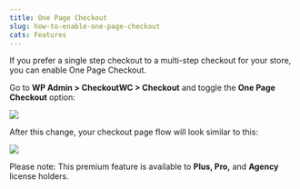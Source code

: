 ```yaml
---
title: One Page Checkout
slug: how-to-enable-one-page-checkout
cats: Features
---
```


 If you prefer a single step checkout to a multi-step checkout for your store, you can enable One Page Checkout.

 Go to **WP Admin &gt; CheckoutWC &gt; Checkout** and toggle the **One Page Checkout** option:

 ![](https://s3.amazonaws.com/helpscout.net/docs/assets/5bdde2822c7d3a01757ac42e/images/5eed21752c7d3a10cba94315/file-vujzZN89DY.png)

 After this change, your checkout page flow will look similar to this:

 ![](https://s3.amazonaws.com/helpscout.net/docs/assets/5bdde2822c7d3a01757ac42e/images/5eed218e2c7d3a10cba94317/file-q7zZ6ZWaZv.gif)

 Please note: This premium feature is available to **Plus, Pro,** and **Agency** license holders.